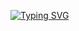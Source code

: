 [![Typing SVG](https://readme-typing-svg.demolab.com/?lines=Hello,+I'm+@gingerale20;Programmer+of:;loaddelaylib3;and+a+shitty+version+of+Pong)](https://git.io/typing-svg)

<!---
gingerale20/gingerale20 is a ✨ special ✨ repository because its `README.md` (this file) appears on your GitHub profile.
You can click the Preview link to take a look at your changes.
--->
